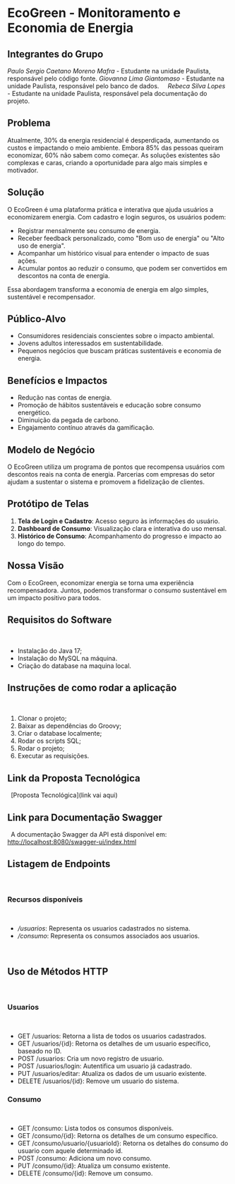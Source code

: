 # EcoGreen - Monitoramento e Economia de Energia

## Integrantes do Grupo

*Paulo Sergio Caetano Moreno Mafra* - Estudante na unidade Paulista, responsável pelo código fonte.
*Giovanna Lima Giantomaso* - Estudante na unidade Paulista, responsável pelo banco de dados.    
*Rebeca Silva Lopes* - Estudante na unidade Paulista, responsável pela documentação do projeto.

## Problema
Atualmente, 30% da energia residencial é desperdiçada, aumentando os custos e impactando o meio ambiente. Embora 85% das pessoas queiram economizar, 60% não sabem como começar. As soluções existentes são complexas e caras, criando a oportunidade para algo mais simples e motivador.

## Solução
O EcoGreen é uma plataforma prática e interativa que ajuda usuários a economizarem energia. Com cadastro e login seguros, os usuários podem:
- Registrar mensalmente seu consumo de energia.
- Receber feedback personalizado, como "Bom uso de energia" ou "Alto uso de energia".
- Acompanhar um histórico visual para entender o impacto de suas ações.
- Acumular pontos ao reduzir o consumo, que podem ser convertidos em descontos na conta de energia.

Essa abordagem transforma a economia de energia em algo simples, sustentável e recompensador.

## Público-Alvo
- Consumidores residenciais conscientes sobre o impacto ambiental.
- Jovens adultos interessados em sustentabilidade.
- Pequenos negócios que buscam práticas sustentáveis e economia de energia.

## Benefícios e Impactos
- Redução nas contas de energia.
- Promoção de hábitos sustentáveis e educação sobre consumo energético.
- Diminuição da pegada de carbono.
- Engajamento contínuo através da gamificação.

## Modelo de Negócio
O EcoGreen utiliza um programa de pontos que recompensa usuários com descontos reais na conta de energia. Parcerias com empresas do setor ajudam a sustentar o sistema e promovem a fidelização de clientes.

## Protótipo de Telas
1. **Tela de Login e Cadastro**: Acesso seguro às informações do usuário.
2. **Dashboard de Consumo**: Visualização clara e interativa do uso mensal.
3. **Histórico de Consumo**: Acompanhamento do progresso e impacto ao longo do tempo.

## Nossa Visão
Com o EcoGreen, economizar energia se torna uma experiência recompensadora. Juntos, podemos transformar o consumo sustentável em um impacto positivo para todos.
 
## Requisitos do Software
 
- Instalação do Java 17;
- Instalação do MySQL na máquina.
- Criação do database na maquina local.
 
## Instruções de como rodar a aplicação
 
1. Clonar o projeto;
2. Baixar as dependências do Groovy;
3. Criar o database localmente;
4. Rodar os scripts SQL;
5. Rodar o projeto;
6. Executar as requisições.
 
## Link da Proposta Tecnológica
 
[Proposta Tecnológica](link vai aqui)
 
## Link para Documentação Swagger
 
A documentação Swagger da API está disponível em: [http://localhost:8080/swagger-ui/index.html](http://localhost:8080/swagger-ui/index.html)
 
## Listagem de Endpoints
 
### Recursos disponíveis
 
- */usuarios*: Representa os usuarios cadastrados no sistema.
- */consumo*: Representa os consumos associados aos usuarios.

 
## Uso de Métodos HTTP
 
### Usuarios
 
- GET /usuarios: Retorna a lista de todos os usuarios cadastrados.
- GET /usuarios/{id}: Retorna os detalhes de um usuario específico, baseado no ID.
- POST /usuarios: Cria um novo registro de usuario.
- POST /usuarios/login: Autentifica um usuario já cadastrado.
- PUT /usuarios/editar: Atualiza os dados de um usuario existente.
- DELETE /usuarios/{id}: Remove um usuario do sistema.
 
### Consumo
 
- GET /consumo: Lista todos os consumos disponíveis.
- GET /consumo/{id}: Retorna os detalhes de um consumo específico.
- GET /consumo/usuario/{usuarioId}: Retorna os detalhes do consumo do usuario com aquele determinado id.
- POST /consumo: Adiciona um novo consumo.
- PUT /consumo/{id}: Atualiza um consumo existente.
- DELETE /consumo/{id}: Remove um consumo.
 
